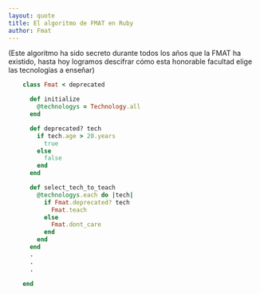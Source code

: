 ```yaml
---
layout: quote
title: El algoritmo de FMAT en Ruby
author: Fmat
---
```


(Este algoritmo ha sido secreto durante todos los años que la FMAT ha existido, hasta hoy logramos descifrar cómo esta honorable facultad elige las tecnologías a enseñar)

```ruby
    class Fmat < deprecated

      def initialize
        @technologys = Technology.all  
      end

      def deprecated? tech
        if tech.age > 20.years
          true
        else
          false
        end
      end

      def select_tech_to_teach
        @technologys.each do |tech|
          if Fmat.deprecated? tech
            Fmat.teach
          else
            Fmat.dont_care
          end
        end
      end
      .
      .
      .

    end
```
